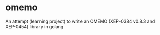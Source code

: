# omemo
An attempt (learning project) to write an OMEMO (XEP-0384 v0.8.3 and XEP-0454) library in golang
